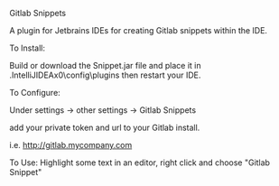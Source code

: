 Gitlab Snippets

A plugin for Jetbrains IDEs for creating Gitlab snippets within the IDE.

To Install:

Build or download the Snippet.jar file and place it in .IntelliJIDEAx0\config\plugins
then restart your IDE.


To Configure:

Under settings -> other settings -> Gitlab Snippets

add your private token and  url to your Gitlab install.
 
 i.e. http://gitlab.mycompany.com
 
 
 To Use:
 Highlight some text in an editor, right click and choose "Gitlab Snippet"
